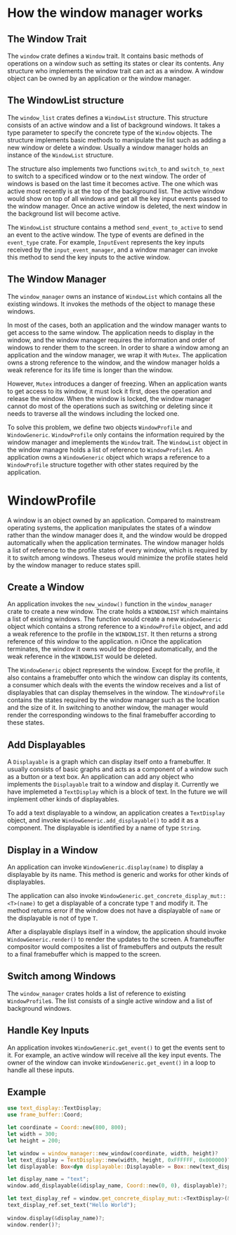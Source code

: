 # How the window manager works

## The Window Trait

The `window` crate defines a `Window` trait. It contains basic methods of operations on a window such as setting its states or clear its contents. Any structure who implements the window trait can act as a window. A window object can be owned by an application or the window manager.

## The WindowList structure

The `window_list` crates defines a `WindowList` structure. This structure consists of an active window and a list of background windows. It takes a type parameter to specify the concrete type of the `Window` objects. The structure implements basic methods to manipulate the list such as adding a new window or delete a window. Usually a window manager holds an instance of the `WindowList` structure.

The structure also implements two functions `switch_to` and `switch_to_next` to switch to a specificed window or to the next window. The order of windows is based on the last time it becomes active. The one which was active most recently is at the top of the background list. The active window would show on top of all windows and get all the key input events passed to the window manager. Once an active window is deleted, the next window in the background list will become active.

The `WindowList` structure contains a method `send_event_to_active` to send an event to the active window. The type of events are defined in the `event_type` crate. For example, `InputEvent` represents the key inputs received by the `input_event_manager`, and a window manager can invoke this method to send the key inputs to the active window.

## The Window Manager

The `window_manager` owns an instance of `WindowList` which contains all the existing windows. It invokes the methods of the object to manage these windows.

In most of the cases, both an application and the window manager wants to get access to the same window. The application needs to display in the window, and the window manager requires the information and order of windows to render them to the screen. In order to share a window among an application and the window manager, we wrap it with `Mutex`. The application owns a strong reference to the window, and the window manager holds a weak reference for its life time is longer than the window.

However, `Mutex` introduces a danger of freezing. When an application wants to get access to its window, it must lock it first, does the operation and release the window. When the window is locked, the window manager cannot do most of the operations such as switching or deleting since it needs to traverse all the windows including the locked one. 

To solve this problem, we define two objects `WindowProfile` and `WindowGeneric`. `WindowProfile` only contains the information required by the window manager and imeplements the `Window` trait. The `WindowList` object in the window managre holds a list of reference to `WindowProfile`s. An application owns a `WindowGeneric` object which wraps a reference to a `WindowProfile` structure together with other states required by the application. 

# WindowProfile

A window is an object owned by an application. Compared to mainstream operating systems, the application manipulates the states of a window rather than the window manager does it, and the window would be dropped automatically when the application terminates. The window manager holds a list of reference to the profile states of every window, which is required by it to switch among windows. Theseus would minimize the profile states held by the window manager to reduce states spill.

## Create a Window

An application invokes the `new_window()` function in the `window_manager` crate to create a new window. The crate holds a `WINDOWLIST` which maintains a list of existing windows. The function would create a new `WindowGeneric` object which contains a strong reference to a `WindowProfile` object, and add a weak reference to the profile in the `WINDOWLIST`. It then returns a strong reference of this window to the application. n iOnce the application terminates, the window it owns would be dropped automatically, and the weak reference in the `WINDOWLIST` would be deleted.

The `WindowGeneric` object represents the window. Except for the profile, it also contains a framebuffer onto which the window can display its contents, a consumer which deals with the events the window receives and a list of displayables that can display themselves in the window. The `WindowProfile` contains the states required by the window manager such as the location and the size of it. In switching to another window, the manager would render the corresponding windows to the final framebuffer according to these states.

## Add Displayables

A `Displayable` is a graph which can display itself onto a framebuffer. It usually consists of basic graphs and acts as a component of a window such as a button or a text box. An application can add any object who implements the `Displayable` trait to a window and display it. Currently we have implemeted a `TextDisplay` which is a block of text. In the future we will implement other kinds of displayables.

To add a text displayable to a window, an application creates a `TextDisplay` object, and invoke `WindowGeneric.add_displayable()` to add it as a component. The displayable is identified by a name of type `String`. 

## Display in a Window

An application can invoke `WindowGeneric.display(name)` to display a displayable by its name. This method is generic and works for other kinds of displayables. 

The application can also invoke `WindowGeneric.get_concrete_display_mut::<T>(name)` to get a displayable of a concrate type `T` and modify it. The method returns error if the window does not have a displayable of `name` or the displayable is not of type `T`.

After a displayable displays itself in a window, the application should invoke `WindowGeneric.render()` to render the updates to the screen. A framebuffer compositor would composites a list of framebuffers and outputs the result to a final framebuffer which is mapped to the screen.

## Switch among Windows

The `window_manager` crates holds a list of reference to existing `WindowProfile`s. The list consists of a single active window and a list of background windows.

## Handle Key Inputs
An application invokes `WindowGeneric.get_event()` to get the events sent to it. For example, an active window will receive all the key input events. The owner of the window can invoke `WindowGeneric.get_event()` in a loop to handle all these inputs.

## Example

```rust
use text_display::TextDisplay;
use frame_buffer::Coord;

let coordinate = Coord::new(800, 800);
let width = 300;
let height = 200;

let window = window_manager::new_window(coordinate, width, height)?
let text_display = TextDisplay::new(width, height, 0xFFFFFF, 0x000000)?
let displayable: Box<dyn displayable::Displayable> = Box::new(text_display);

let display_name = "text";
window.add_displayable(&display_name, Coord::new(0, 0), displayable)?;

let text_display_ref = window.get_concrete_display_mut::<TextDisplay>(&display_name)?;
text_display_ref.set_text("Hello World");
            
window.display(&display_name)?;
window.render()?;
```